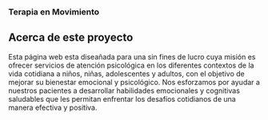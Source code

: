 ### Terapia en Movimiento

## Acerca de este proyecto

Esta página web esta diseañada para una sin fines de lucro cuya misión es ofrecer servicios de atención psicológica en los diferentes contextos de la vida cotidiana a niños, niñas, adolescentes y adultos, con el objetivo de mejorar su bienestar emocional y psicológico. Nos esforzamos por ayudar a nuestros pacientes a desarrollar habilidades emocionales y cognitivas saludables que les permitan enfrentar los desafíos cotidianos de una manera efectiva y positiva.
